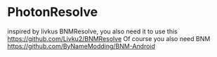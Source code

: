 # PhotonResolve
inspired by livkus BNMResolve, you also need it to use this https://github.com/Livku2/BNMResolve
Of course you also need BNM https://github.com/ByNameModding/BNM-Android
